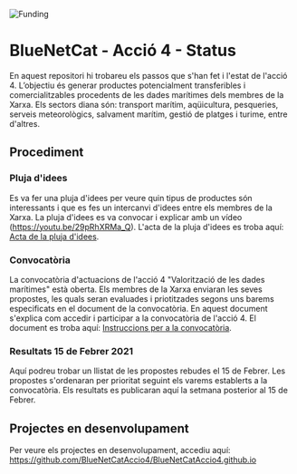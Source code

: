 ![Funding](https://github.com/BlueNetCatAccio4/BlueNetCatAccio4.github.io/blob/main/img/funding.png)
# BlueNetCat - Acció 4 - Status
En aquest repositori hi trobareu els passos que s'han fet i l'estat de l'acció 4. L’objectiu és generar productes potencialment transferibles i comercialitzables procedents de les dades marítimes dels membres de la Xarxa. Els sectors diana són: transport marítim, aqüicultura, pesqueries, serveis meteorològics, salvament marítim, gestió de platges i turime, entre d'altres.

## Procediment
### Pluja d'idees
Es va fer una pluja d'idees per veure quin tipus de productes són interessants i que es fes un intercanvi d'idees entre els membres de la Xarxa. La pluja d'idees es va convocar i explicar amb un vídeo (https://youtu.be/29pRhXRMa_Q). L'acta de la pluja d'idees es troba aquí: [Acta de la pluja d'idees](/documents/plujadidees_report.md).

### Convocatòria
La convocatòria d'actuacions de l'acció 4 "Valorització de les dades marítimes" està oberta. Els membres de la Xarxa enviaran les seves propostes, les quals seran evaluades i priotitzades segons uns barems especificats en el document de la convocatòria. En aquest document s'explica com accedir i participar a la convocatòria de l'acció 4. El document es troba aquí: [Instruccions per a la convocatòria](/documents/convocatoria_15febrer.md).

### Resultats 15 de Febrer 2021
Aquí podreu trobar un llistat de les propostes rebudes el 15 de Febrer. Les propostes s'ordenaran per prioritat seguint els varems establerts a la convocatòria. Els resultats es publicaran aquí la setmana posterior al 15 de Febrer.

## Projectes en desenvolupament
Per veure els projectes en desenvolupament, accediu aquí: https://github.com/BlueNetCatAccio4/BlueNetCatAccio4.github.io
